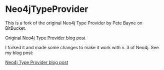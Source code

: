 # Neo4jTypeProvider

This is a fork of the original Neo4j Type Provider by Pete Bayne on BitBucket.

[Original Neo4j Type Provider blog post](https://medium.com/@haumohio/the-trips-and-traps-of-creating-a-generative-type-provider-in-f-75162d99622c#.1qsii2nwn)

I forked it and made some changes to make it work with v. 3 of Neo4j.  See my blog post:

[Neo4j Type Provider blog post](https://marnee.silvrback.com/neo4j-type-provider)
